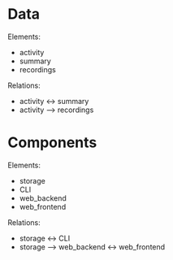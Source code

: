 # Data

Elements:
- activity
- summary
- recordings

Relations:
- activity <-> summary
- activity --> recordings

# Components

Elements:
- storage
- CLI
- web_backend
- web_frontend

Relations:
- storage <-> CLI
- storage --> web_backend <-> web_frontend
